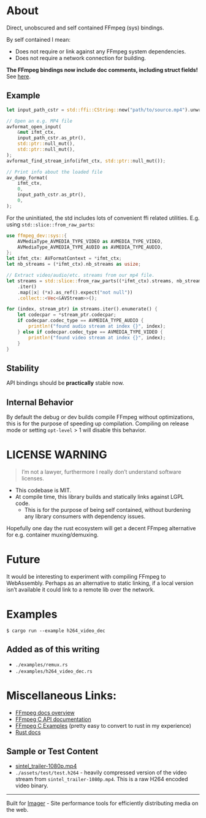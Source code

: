 # About
Direct, unobscured and self contained FFmpeg (sys) bindings.

By self contained I mean:
* Does not require or link against any FFmpeg system dependencies.
* Does not require a network connection for building.

**The FFmpeg bindings now include doc comments, including struct fields!** See [here](https://docs.rs/ffmpeg-dev/0.2.2/ffmpeg_dev/sys/avcodec/struct.AVCodec.html).

## Example

```rust
let input_path_cstr = std::ffi::CString::new("path/to/source.mp4").unwrap();

// Open an e.g. MP4 file
avformat_open_input(
    &mut ifmt_ctx,
    input_path_cstr.as_ptr(),
    std::ptr::null_mut(),
    std::ptr::null_mut(),
);
avformat_find_stream_info(ifmt_ctx, std::ptr::null_mut());

// Print info about the loaded file
av_dump_format(
    ifmt_ctx,
    0,
    input_path_cstr.as_ptr(),
    0,
);
```

For the uninitiated, the std includes lots of convenient ffi related utilities. E.g. using `std::slice::from_raw_parts`:
```rust
use ffmpeg_dev::sys::{
    AVMediaType_AVMEDIA_TYPE_VIDEO as AVMEDIA_TYPE_VIDEO,
    AVMediaType_AVMEDIA_TYPE_AUDIO as AVMEDIA_TYPE_AUDIO,
};
let ifmt_ctx: AVFormatContext = *ifmt_ctx;
let nb_streams = (*ifmt_ctx).nb_streams as usize;

// Extract video/audio/etc. streams from our mp4 file.
let streams = std::slice::from_raw_parts((*ifmt_ctx).streams, nb_streams)
    .iter()
    .map(|x| (*x).as_ref().expect("not null"))
    .collect::<Vec<&AVStream>>();

for (index, stream_ptr) in streams.iter().enumerate() {
    let codecpar = *stream_ptr.codecpar;
    if codecpar.codec_type == AVMEDIA_TYPE_AUDIO {
        println!("found audio stream at index {}", index);
    } else if codecpar.codec_type == AVMEDIA_TYPE_VIDEO {
        println!("found video stream at index {}", index);
    }
}
```

## Stability
API bindings should be **practically** stable now.

## Internal Behavior

By default the debug or dev builds compile FFmpeg without optimizations, this is for the purpose of speeding up compilation. Compiling on release mode or setting `opt-level` > 1 will disable this behavior.

# LICENSE WARNING
> I’m not a lawyer, furthermore I really don’t understand software licenses.
* This codebase is MIT.
* At compile time, this library builds and statically links against LGPL code.
    * This is for the purpose of being self contained, without burdening any library consumers with dependency issues.

Hopefully one day the rust ecosystem will get a decent FFmpeg alternative for e.g. container muxing/demuxing.

# Future
It would be interesting to experiment with compiling FFmpeg to WebAssembly. Perhaps as an alternative to static linking, if a local version isn’t available it could link to a remote lib over the network.

# Examples

```shell
$ cargo run --example h264_video_dec
```

## Added as of this writing
* `./examples/remux.rs`
* `./examples/h264_video_dec.rs`


# Miscellaneous Links:
* [FFmpeg docs overview](https://ffmpeg.org/documentation.html)
* [FFmpeg C API documentation](https://ffmpeg.org/doxygen/trunk/index.html)
* [FFmpeg C Examples](https://github.com/FFmpeg/FFmpeg/tree/master/doc/examples) (pretty easy to convert to rust in my experience)
* [Rust docs](https://docs.rs/ffmpeg-dev)

## Sample or Test Content

* [sintel_trailer-1080p.mp4](https://download.blender.org/durian/trailer/sintel_trailer-1080p.mp4)
* `./assets/test/test.h264` - heavily compressed version of the video stream from `sintel_trailer-1080p.mp4`. This is a raw H264 encoded video binary.

<hr/>

Built for [Imager](https://imager.io) - Site performance tools for efficiently distributing media on the web.
